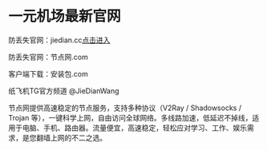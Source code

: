 # 一元机场最新官网

防丢失官网：jiedian.cc[点击进入](https://jiedian.cc)

防丢失官网：节点网.com

客户端下载：安装包.com

纸飞机TG官方频道 @JieDianWang

节点网提供高速稳定的节点服务，支持多种协议（V2Ray / Shadowsocks / Trojan 等），一键科学上网，自由访问全球网络。多线路加速，低延迟不掉线，适用于电脑、手机、路由器。流量便宜，高速稳定，轻松应对学习、工作、娱乐需求，是您翻墙上网的不二之选。
